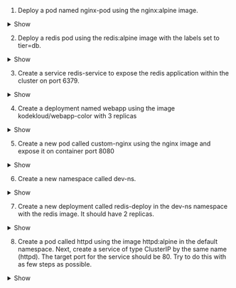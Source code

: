 1. Deploy a pod named nginx-pod using the nginx:alpine image.
<details><summary>Show</summary>
<p>

```bash
kubectl run nginx-pod --image=nginx:alpine
```

</p>
</details>

2. Deploy a redis pod using the redis:alpine image with the labels set to tier=db.
<details><summary>Show</summary>
<p>

```bash
kubectl run redis --image=redis:alpine -l tier=db
```

</p>
</details>

3. Create a service redis-service to expose the redis application within the cluster on port 6379.
<details><summary>Show</summary>
<p>

```bash
kubectl expose pod redis --port=6379 --name redis-service
```

</p>
</details>

4. Create a deployment named webapp using the image kodekloud/webapp-color with 3 replicas
<details><summary>Show</summary>
<p>

```bash
kubectl create deployment webapp --image=kodekloud/webapp-color
```

Then scale the webapp to 3 using command 

```bash
kubectl scale deployment/webapp --replicas=3
```

</p>
</details>

5. Create a new pod called custom-nginx using the nginx image and expose it on container port 8080
<details><summary>Show</summary>
<p>

```bash
kubectl run custom-nginx --image=nginx --port=8080
```

</p>
</details>

6. Create a new namespace called dev-ns.
<details><summary>Show</summary>
<p>

```bash
kubectl create ns dev-ns
```

</p>
</details>

7. Create a new deployment called redis-deploy in the dev-ns namespace with the redis image. It should have 2 replicas.
<details><summary>Show</summary>
<p>
Step 1: Create the deployment YAML file

```bash
kubectl create deployment redis-deploy --image redis --namespace=dev-ns --dry-run=client -o yaml > deploy.yaml
```

Step 2: Edit the YAML file and add update the replicas to 2
Step 3: Run kubectl apply -f deploy.yaml to create the deployment in the dev-ns namespace.
You can also use kubectl scale deployment or kubectl edit deployment to change the number of replicas once the object has been created.

</p>
</details>

8. Create a pod called httpd using the image httpd:alpine in the default namespace. Next, create a service of type ClusterIP by the same name (httpd). The target port for the service should be 80.
Try to do this with as few steps as possible.
<details><summary>Show</summary>
<p>

```bash
kubectl run httpd --image=httpd:alpine --port=80 --expose
```

</p>
</details>
